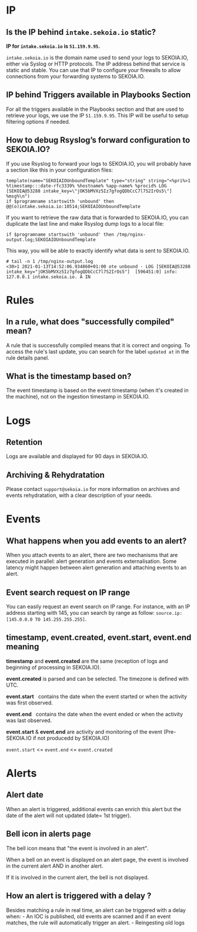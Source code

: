 # IP

## Is the IP behind `intake.sekoia.io` static?

**IP for `intake.sekoia.io` is `51.159.9.95`.**

`intake.sekoia.io` is the domain name used to send your logs to SEKOIA.IO, either via Syslog or HTTP protocols. The IP address behind that service is static and stable. You can use that IP to configure your firewalls to allow connections from your forwarding systems to SEKOIA.IO.

## IP behind Triggers available in Playbooks Section


For all the triggers available in the Playbooks section and that are used to retrieve your logs, we use the IP `51.159.9.95`. This IP will be useful to setup filtering options if needed.

## How to debug Rsyslog’s forward configuration to SEKOIA.IO?

If you use Rsyslog to forward your logs to SEKOIA.IO, you will probably have a section like this in your configuration files:

```
template(name="SEKOIAIOUnboundTemplate" type="string" string="<%pri%>1 %timestamp:::date-rfc3339% %hostname% %app-name% %procid% LOG [SEKOIA@53288 intake_key=\"jOK5bMVXz5Iz7gfogQDbCcC7l7S2IrOs5\"] %msg%\n")
if $programname startswith 'unbound' then @@(o)intake.sekoia.io:10514;SEKOIAIOUnboundTemplate

```

If you want to retrieve the raw data that is forwarded to SEKOIA.IO, you can duplicate the last line and make Rsyslog dump logs to a local file:

```
if $programname startswith 'unbound' then /tmp/nginx-output.log;SEKOIAIOUnboundTemplate
```

This way, you will be able to exactly identify what data is sent to SEKOIA.IO.


```
# tail -n 1 /tmp/nginx-output.log
<30>1 2021-01-13T14:52:06.934860+01:00 ote unbound - LOG [SEKOIA@53288 intake_key="jOK5bMVXz5Iz7gfogQDbCcC7l7S2IrOs5"]  [596451:0] info: 127.0.0.1 intake.sekoia.io. A IN
```










# Rules
## In a rule, what does "successfully compiled" mean?
A rule that is successfully compiled means that it is correct and ongoing.
To access the rule's last update, you can search for the label `updated at` in the rule details panel. 


## What is the timestamp based on?
The event timestamp is based on the event timestamp (when it's created in the machine), not on the ingestion timestamp in SEKOIA.IO. 

# Logs
## Retention
Logs are available and displayed for 90 days in SEKOIA.IO.

## Archiving & Rehydratation
Please contact `support@sekoia.io` for more information on archives and events rehydratation, with a clear description of your needs. 


# Events

## What happens when you add events to an alert? 
When you attach events to an alert, there are two mechanisms that are executed in parallel: alert generation and events externalisation.
Some latency might happen between alert generation and attaching events to an alert.

## Event search request on IP range
You can easily request an event search on IP range. For instance, with an IP address starting with 145, you can search by range as follow: `source.ip:[145.0.0.0 TO 145.255.255.255]`. 

## timestamp, event.created, event.start, event.end meaning

**timestamp** and **event.created** are the same (reception of logs and beginning of processing in SEKOIA.IO).

**event.created** is parsed and can be selected. The timezone is defined with UTC.

**event.start**   contains the date when the event started or when the activity was first observed.

**event.end**   contains the date when the event ended or when the activity was last observed.

**event.start** & **event.end** are activity and monitoring of the event (Pre-SEKOIA.IO if not producedd by SEKOIA.IO)

`event.start` <= `event.end` <= `event.created`


# Alerts

## Alert date

When an alert is triggered, additional events can enrich this alert but the date of the alert will not updated (date= 1st trigger). 

## Bell icon in alerts page

The bell icon means that "the event is involved in an alert". 

When a bell on an event is displayed on an alert page, the event is involved in the current alert AND in another alert.

If it is involved in the current alert, the bell is not displayed.

## How an alert is triggered with a delay ?

Besides matching a rule in real time, an alert can be triggered with a delay when: 
    - An IOC is published, old events are scanned and if an event matches, the rule will automatically trigger an alert. 
    - Reingesting old logs



